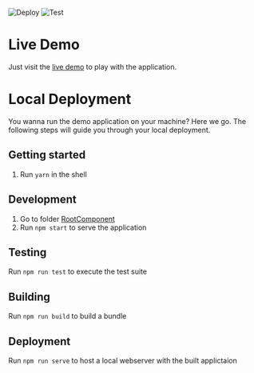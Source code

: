 ![Deploy](https://github.com/flovogt/ui5con20-ui5-routing/workflows/Deploy/badge.svg?branch=master)
![Test](https://github.com/flovogt/ui5con20-ui5-routing/workflows/Test/badge.svg?branch=master)

# Live Demo
Just visit the [live demo](https://flovogt.github.io/ui5con20-ui5-routing/test/mockServer.html) to play with the application.

# Local Deployment
You wanna run the demo application on your machine? Here we go. The following steps will guide you through your local deployment.

## Getting started 
1. Run `yarn` in the shell

## Development
1. Go to folder [RootComponent](RootComponent)
2. Run `npm start` to serve the application

## Testing
Run `npm run test` to execute the test suite

## Building
Run `npm run build` to build a bundle

## Deployment
Run `npm run serve` to host a local webserver with the built applictaion
